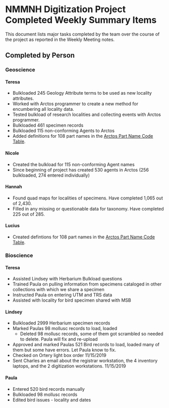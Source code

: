 # NMMNH Digitization Project Completed Weekly Summary Items

This document lists major tasks completed by the team over the course of the project as reported in the Weekly Meeting notes.

## Completed by Person

### Geoscience

#### Teresa
 - Bulkloaded 245 Geology Attribute terms to be used as new locality attributes.
 - Worked with Arctos programmer to create a new method for encumbering all locality data.
 - Tested bulkload of research localities and collecting events with Arctos programmer.
 - Bulkloaded 461 specimen records
 - Bulkloaded 115 non-conforming Agents to Arctos
 - Added definitions for 108 part names in the <a href="https://arctos.database.museum/info/ctDocumentation.cfm?table=CTSPECIMEN_PART_NAME">Arctos Part Name Code Table<a/>.
 
#### Nicole
 - Created the bulkload for 115 non-conforming Agent names
 - Since beginning of project has created 530 agents in Arctos (256 bulkloaded, 274 entered individually)
 

#### Hannah
 - Found quad maps for localities of specimens. Have completed 1,065 out of 2,430.
 - Filled in any missing or questionable data for taxonomy. Have completed 225 out of 285.
 
 
#### Lucius
 - Created defintions for 108 part names in the <a href="https://arctos.database.museum/info/ctDocumentation.cfm?table=CTSPECIMEN_PART_NAME">Arctos Part Name Code Table<a/>.
 
### Bioscience
#### Teresa
 - Assisted Lindsey with Herbarium Bulkload questions
 - Trained Paula on pulling information from specimens cataloged in other collections with which we share a specimen
 - Instructed Paula on entering UTM and TRS data
 - Assisted with locality for bird specimen shared with MSB
 
#### Lindsey

 - Bulkloaded 2999 Herbarium specimen records
 - Marked Paulas 98 mollusc records to load, loaded
   - Deleted 98 mollusc records, some of them got scrambled so needed to delete. Paula will fix and re-upload
 - Approved and marked Paulas 521 Bird records to load, loaded many of them but some have errors. Let Paula know to fix.
 - Checked on Ortery light box order 11/15/2019
 - Sent Charles an email about the registrar workstation, the 4 inventory laptops, and the 2 digitization workstations. 11/15/2019

#### Paula
 - Entered 520 bird records manually
 - Bulkloaded 98 mollusc records
 - Edited bird issues - locality and dates
 
